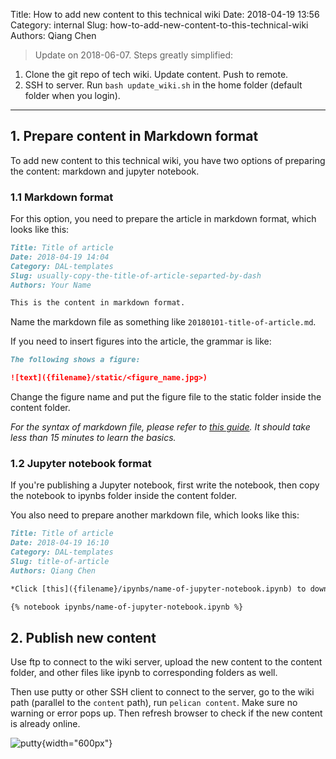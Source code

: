 Title: How to add new content to this technical wiki
Date: 2018-04-19 13:56
Category: internal
Slug: how-to-add-new-content-to-this-technical-wiki
Authors: Qiang Chen

> Update on 2018-06-07. Steps greatly simplified:

1. Clone the git repo of tech wiki. Update content. Push to remote.
2. SSH to server. Run `bash update_wiki.sh` in the home folder (default folder
   when you login).


-------------------------------------------------------------------------------

## 1. Prepare content in Markdown format

To add new content to this technical wiki, you have two options of preparing
the content: markdown and jupyter notebook.

### 1.1 Markdown format

For this option, you need to prepare the article in markdown format, which
looks like this:

~~~markdown
Title: Title of article
Date: 2018-04-19 14:04
Category: DAL-templates
Slug: usually-copy-the-title-of-article-separted-by-dash
Authors: Your Name

This is the content in markdown format.
~~~

Name the markdown file as something like `20180101-title-of-article.md`.

If you need to insert figures into the article, the grammar is like:

~~~markdown
The following shows a figure:

![text]({filename}/static/<figure_name.jpg>)
~~~

Change the figure name and put the figure file to the static folder inside the
content folder.

*For the syntax of markdown file, please refer to [this guide](https://help.github.com/articles/about-writing-and-formatting-on-github/). It should take less than 15 minutes to learn the basics.*

### 1.2 Jupyter notebook format

If you're publishing a Jupyter notebook, first write the notebook, then copy
the notebook to ipynbs folder inside the content folder.

You also need to prepare another markdown file, which looks like this:

~~~markdown
Title: Title of article
Date: 2018-04-19 16:10
Category: DAL-templates
Slug: title-of-article
Authors: Qiang Chen

*Click [this]({filename}/ipynbs/name-of-jupyter-notebook.ipynb) to download the original Jupyter notebook file.*

{% notebook ipynbs/name-of-jupyter-notebook.ipynb %}
~~~


## 2. Publish new content

Use ftp to connect to the wiki server, upload the new content to the content
folder, and other files like ipynb to corresponding folders as well.

Then use putty or other SSH client to connect to the server, go to the wiki
path (parallel to the `content` path), run `pelican content`. Make sure no
warning or error pops up. Then refresh browser to check if the new content is
already online.

![putty]({filename}/static/putty-run-pelican.png){width="600px"}
